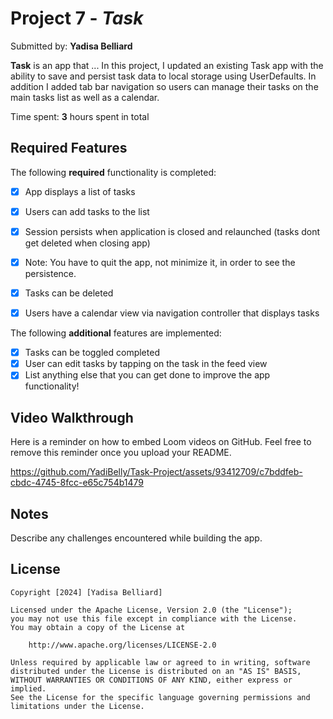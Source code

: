 # Project 7 - *Task*

Submitted by: **Yadisa Belliard**

**Task** is an app that ... 
In this project, I updated an existing Task app with the ability to save and persist task data to local storage using UserDefaults. In addition I added tab bar navigation so users can manage their tasks on the main tasks list as well as a calendar.

Time spent: **3** hours spent in total

## Required Features

The following **required** functionality is completed:

- [X] App displays a list of tasks
- [X] Users can add tasks to the list
- [X] Session persists when application is closed and relaunched (tasks dont get deleted when closing app) 
- [X] Note: You have to quit the app, not minimize it, in order to see the persistence.
- [X] Tasks can be deleted
- [X] Users have a calendar view via navigation controller that displays tasks	


The following **additional** features are implemented:

- [X] Tasks can be toggled completed
- [X] User can edit tasks by tapping on the task in the feed view
- [X] List anything else that you can get done to improve the app functionality!

## Video Walkthrough

Here is a reminder on how to embed Loom videos on GitHub. Feel free to remove this reminder once you upload your README. 


https://github.com/YadiBelly/Task-Project/assets/93412709/c7bddfeb-cbdc-4745-8fcc-e65c754b1479


## Notes

Describe any challenges encountered while building the app.

## License

    Copyright [2024] [Yadisa Belliard]

    Licensed under the Apache License, Version 2.0 (the "License");
    you may not use this file except in compliance with the License.
    You may obtain a copy of the License at

        http://www.apache.org/licenses/LICENSE-2.0

    Unless required by applicable law or agreed to in writing, software
    distributed under the License is distributed on an "AS IS" BASIS,
    WITHOUT WARRANTIES OR CONDITIONS OF ANY KIND, either express or implied.
    See the License for the specific language governing permissions and
    limitations under the License.
